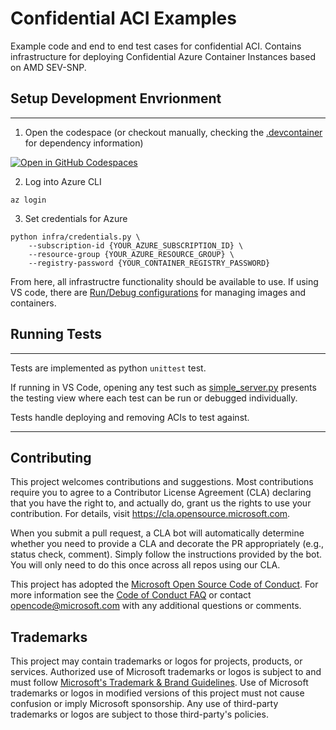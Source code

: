 # Confidential ACI Examples

Example code and end to end test cases for confidential ACI. Contains infrastructure for deploying Confidential Azure Container Instances based on AMD SEV-SNP.



## Setup Development Envrionment
--------------------------------

1. Open the codespace (or checkout manually, checking the [.devcontainer](devcontainer) for dependency information)

[![Open in GitHub Codespaces](https://github.com/codespaces/badge.svg)](https://github.com/codespaces/new?hide_repo_select=true&ref=main&repo=616412316&machine=standardLinux32gb&devcontainer_path=.devcontainer%2Fdevcontainer.json&location=WestEurope)

2. Log into Azure CLI

```
az login
```

3. Set credentials for Azure

```
python infra/credentials.py \
    --subscription-id {YOUR_AZURE_SUBSCRIPTION_ID} \
    --resource-group {YOUR_AZURE_RESOURCE_GROUP} \
    --registry-password {YOUR_CONTAINER_REGISTRY_PASSWORD}
```

From here, all infrastructre functionality should be available to use. If using VS code, there are [Run/Debug configurations](.vscode/launch.json) for managing images and containers.

## Running Tests
----------------

Tests are implemented as python `unittest` test.

If running in VS Code, opening any test such as [simple_server.py](tests/simple_server.py) presents the testing view where each test can be run or debugged individually.

Tests handle deploying and removing ACIs to test against.

----------------

## Contributing

This project welcomes contributions and suggestions.  Most contributions require you to agree to a
Contributor License Agreement (CLA) declaring that you have the right to, and actually do, grant us
the rights to use your contribution. For details, visit https://cla.opensource.microsoft.com.

When you submit a pull request, a CLA bot will automatically determine whether you need to provide
a CLA and decorate the PR appropriately (e.g., status check, comment). Simply follow the instructions
provided by the bot. You will only need to do this once across all repos using our CLA.

This project has adopted the [Microsoft Open Source Code of Conduct](https://opensource.microsoft.com/codeofconduct/).
For more information see the [Code of Conduct FAQ](https://opensource.microsoft.com/codeofconduct/faq/) or
contact [opencode@microsoft.com](mailto:opencode@microsoft.com) with any additional questions or comments.

## Trademarks

This project may contain trademarks or logos for projects, products, or services. Authorized use of Microsoft
trademarks or logos is subject to and must follow
[Microsoft's Trademark & Brand Guidelines](https://www.microsoft.com/en-us/legal/intellectualproperty/trademarks/usage/general).
Use of Microsoft trademarks or logos in modified versions of this project must not cause confusion or imply Microsoft sponsorship.
Any use of third-party trademarks or logos are subject to those third-party's policies.
